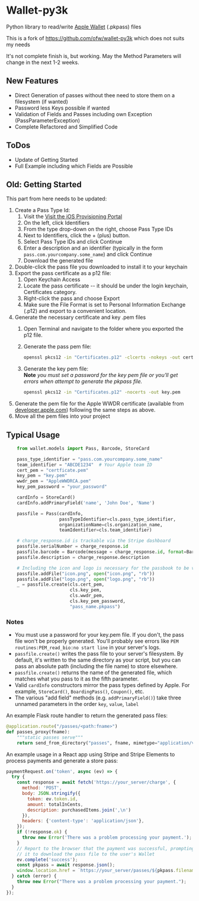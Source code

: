 # Wallet-py3k

Python library to read/write [Apple Wallet](http://developer.apple.com/library/ios/#documentation/UserExperience/Conceptual/PassKit_PG/Chapters/Introduction.html#//apple_ref/doc/uid/TP40012195-CH1-SW1) (.pkpass) files

This is a fork of https://github.com/ofw/wallet-py3k which does not suits my needs

It's not complete finish is, but working. May the Method Parameters will change in the next 1-2 weeks.


## New Features
  * Direct Generation of passes without thee need to store them on a filesystem (if wanted)
  * Password less Keys possible if wanted
  * Validation of Fields and Passes including own Exception (PassParameterException)
  * Complete Refactored and Simplified Code


## ToDos
  * Update of Getting Started
  * Full Example including which Fields are Possible


## Old: Getting Started
This part from here needs to be updated:

1. Create a Pass Type Id:
    1. Visit the [Visit the iOS Provisioning Portal](https://developer.apple.com/account/resources/certificates/list)
    2. On the left, click Identifiers
    3. From the type drop-down on the right, choose Pass Type IDs
    4. Next to Identifiers, click the + (plus) button.
    5. Select Pass Type IDs and click Continue
    6. Enter a description and an identifier (typically in the form `pass.com.yourcompany.some_name`) and click Continue
    7. Download the generated file
2. Double-click the pass file you downloaded to install it to your keychain
3. Export the pass certificate as a p12 file:
    1. Open Keychain Access
    2. Locate the pass certificate -- it should be under the login keychain, Certificates category.
    3. Right-click the pass and choose Export
    4. Make sure the File Format is set to Personal Information Exchange (.p12) and export to a convenient location.
4. Generate the necessary certificate and key .pem files
    1. Open Terminal and navigate to the folder where you exported the p12 file.
    2. Generate the pass pem file:

       ```sh
       openssl pkcs12 -in "Certificates.p12" -clcerts -nokeys -out certificate.pem
       ```
    3. Generate the key pem file:<br/>**Note** *you must set a password for the key pem file or you'll get errors when attempt to generate the pkpass file.*

       ```sh
       openssl pkcs12 -in "Certificates.p12" -nocerts -out key.pem
       ```
5. Generate the pem file for the Apple WWDR certificate (available from [developer.apple.com](http://developer.apple.com/certificationauthority/AppleWWDRCA.cer)) following the same steps as above.
6. Move all the pem files into your project


## Typical Usage

```python
    from wallet.models import Pass, Barcode, StoreCard

    pass_type_identifier = "pass.com.yourcompany.some_name"
    team_identifier = "ABCDE1234"  # Your Apple team ID
    cert_pem = "certficate.pem"
    key_pem = "key.pem"
    wwdr_pem = "AppleWWDRCA.pem"
    key_pem_password = "your_password"

    cardInfo = StoreCard()
    cardInfo.addPrimaryField('name', 'John Doe', 'Name')

    passfile = Pass(cardInfo,
                    passTypeIdentifier=cls.pass_type_identifier,
                    organizationName=cls.organization_name,
                    teamIdentifier=cls.team_identifier)

    # charge_response.id is trackable via the Stripe dashboard
    passfile.serialNumber = charge_response.id
    passfile.barcode = Barcode(message = charge_response.id, format=BarcodeFormat.PDF417)
    passfile.description = charge_response.description 

    # Including the icon and logo is necessary for the passbook to be valid.
    passfile.addFile("icon.png", open("icon.png", "rb"))
    passfile.addFile("logo.png", open("logo.png", "rb"))
    _ = passfile.create(cls.cert_pem,
                        cls.key_pem,
                        cls.wwdr_pem,
                        cls.key_pem_password,
                        "pass_name.pkpass")

```

### Notes

* You must use a password for your key.pem file. If you don't, the pass file won't be properly generated. You'll probably see errors like `PEM routines:PEM_read_bio:no start line` in your server's logs.
* `passfile.create()` writes the pass file to your server's filesystem. By default, it's written to the same directory as your script, but you can pass an absolute path (including the file name) to store elsewhere.
* `passfile.create()` returns the name of the generated file, which matches what you pass to it as the fifth parameter.
* Valid `cardInfo` constructors mirror the pass types defined by Apple. For example, `StoreCard()`, `BoardingPass()`, `Coupon()`, etc.
* The various "add field" methods (e.g. `addPrimaryField()`) take three unnamed parameters in the order `key`, `value`, `label`

An example Flask route handler to return the generated pass files:

```python
@application.route("/passes/<path:fname>")
def passes_proxy(fname):
    """static passes serve"""
    return send_from_directory("passes", fname, mimetype="application/vnd.apple.pkpass")
```

An example usage in a React app using Stripe and Stripe Elements to process payments and generate a store pass:

```javascript
paymentRequest.on('token', async (ev) => {
  try {
    const response = await fetch('https://your_server/charge', {
      method: 'POST',
      body: JSON.stringify({
        token: ev.token.id,
        amount: totalInCents,
        description: purchasedItems.join(',\n')
      }),
      headers: {'content-type': 'application/json'},
    });
    if (!response.ok) {
      throw new Error('There was a problem processing your payment.');
    }
    // Report to the browser that the payment was successful, prompting
    // it to download the pass file to the user's Wallet
    ev.complete('success');
    const pkpass = await response.json();
    window.location.href = `https://your_server/passes/${pkpass.filename}`;
  } catch (error) {
    throw new Error("There was a problem processing your payment.");
  }
});
```

